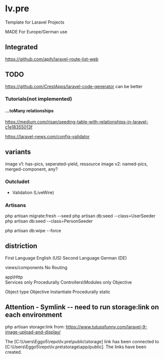 # lv.pre

Template for Laravel Projects

MADE For Europe/German use

## Integrated

<https://github.com/apih/laravel-route-list-web>

## TODO

<https://github.com/CrestApps/laravel-code-generator>
can be better

### Tutorials(not implemented)

#### ...toMany relationships

<https://medium.com/risan/seeding-table-with-relationships-in-laravel-c1e18355013f>

https://laravel-news.com/config-validator

## variants

image v1: has-pics, seperated-yield, ressource
image v2: named-pics, merged-component, any?

### Outcludet

- Validation (LiveWire)

### Artisans

php artisan migrate:fresh --seed
php artisan db:seed --class=UserSeeder
php artisan db:seed --class=PersonSeeder

php artisan db:wipe --force

## distriction

First Language English (US)
Second Language German (DE)

views/components    No Routing

app\Http\
Services            only Procedurally
Controllers\Modules only Objective

Object type
Objective     Instantiate
Procedurally   static

## Attention - Symlink -- need to run storage:link on each environment

php artisan storage:link
from: <https://www.tutussfunny.com/laravel-9-image-upload-and-display/>

The [C:\Users\Eggo5\repo\lv.pre\public\storage] link has been connected to [C:\Users\Eggo5\repo\lv.pre\storage\app/public].
The links have been created.
